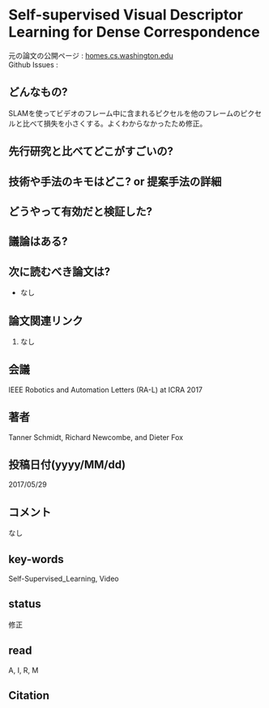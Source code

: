 # Self-supervised Visual Descriptor Learning for Dense Correspondence

元の論文の公開ページ : [homes.cs.washington.edu](https://homes.cs.washington.edu/~tws10/3163.pdf)  
Github Issues : 

## どんなもの?
SLAMを使ってビデオのフレーム中に含まれるピクセルを他のフレームのピクセルと比べて損失を小さくする。よくわからなかったため修正。

## 先行研究と比べてどこがすごいの?

## 技術や手法のキモはどこ? or 提案手法の詳細

## どうやって有効だと検証した?

## 議論はある?

## 次に読むべき論文は?
- なし

## 論文関連リンク
1. なし

## 会議
IEEE Robotics and Automation Letters (RA-L) at ICRA 2017

## 著者
Tanner Schmidt, Richard Newcombe, and Dieter Fox

## 投稿日付(yyyy/MM/dd)
2017/05/29

## コメント
なし

## key-words
Self-Supervised_Learning, Video

## status
修正

## read
A, I, R, M

## Citation
